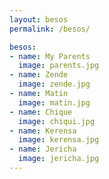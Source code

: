 ```yaml
---
layout: besos
permalink: /besos/

besos:
- name: My Parents
  image: parents.jpg
- name: Zende
  image: zende.jpg
- name: Matin
  image: matin.jpg
- name: Chique
  image: chiqui.jpg
- name: Kerensa
  image: kerensa.jpg
- name: Jericha
  image: jericha.jpg
---
```

